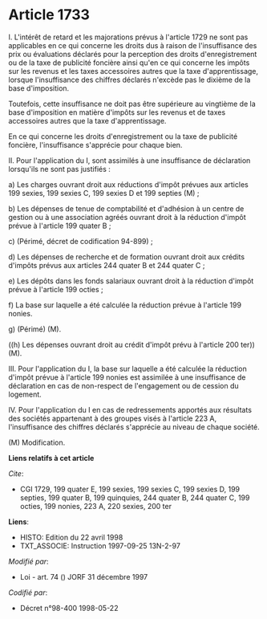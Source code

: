 # Article 1733

I. L'intérêt de retard et les majorations prévus à l'article 1729 ne sont pas applicables en ce qui concerne les droits dus à
raison de l'insuffisance des prix ou évaluations déclarés pour la perception des droits d'enregistrement ou de la taxe de
publicité foncière ainsi qu'en ce qui concerne les impôts sur les revenus et les taxes accessoires autres que la taxe
d'apprentissage, lorsque l'insuffisance des chiffres déclarés n'excède pas le dixième de la base d'imposition.

Toutefois, cette insuffisance ne doit pas être supérieure au vingtième de la base d'imposition en matière d'impôts sur les
revenus et de taxes accessoires autres que la taxe d'apprentissage.

En ce qui concerne les droits d'enregistrement ou la taxe de publicité foncière, l'insuffisance s'apprécie pour chaque bien.

II. Pour l'application du I, sont assimilés à une insuffisance de déclaration lorsqu'ils ne sont pas justifiés :

a) Les charges ouvrant droit aux réductions d'impôt prévues aux articles 199 sexies, 199 sexies C, 199 sexies D et 199
septies (M) ; 

b) Les dépenses de tenue de comptabilité et d'adhésion à un centre de gestion ou à une association agréés ouvrant droit à la
réduction d'impôt prévue à l'article 199 quater B ;

c) (Périmé, décret de codification 94-899) ;

d) Les dépenses de recherche et de formation ouvrant droit aux crédits d'impôts prévus aux articles 244 quater B et 244
quater C ;

e) Les dépôts dans les fonds salariaux ouvrant droit à la réduction d'impôt prévue à l'article 199 octies ;

f) La base sur laquelle a été calculée la réduction prévue à l'article 199 nonies.

g) (Périmé) (M).

((h) Les dépenses ouvrant droit au crédit d'impôt prévu à l'article 200 ter)) (M).

III. Pour l'application du I, la base sur laquelle a été calculée la réduction d'impôt prévue à l'article 199 nonies est
assimilée à une insuffisance de déclaration en cas de non-respect de l'engagement ou de cession du logement.

IV. Pour l'application du I en cas de redressements apportés aux résultats des sociétés appartenant à des groupes visés à
l'article 223 A, l'insuffisance des chiffres déclarés s'apprécie au niveau de chaque société.

(M) Modification.

**Liens relatifs à cet article**

_Cite_:

  - CGI 1729, 199 quater E, 199 sexies, 199 sexies C, 199 sexies D, 199 septies, 199 quater B, 199 quinquies, 244 quater B, 244 quater C, 199 octies, 199 nonies, 223 A, 220 sexies, 200 ter

**Liens**:

  - HISTO: Edition du 22 avril 1998
  - TXT_ASSOCIE: Instruction 1997-09-25 13N-2-97

_Modifié par_:

  - Loi - art. 74 () JORF 31 décembre 1997

_Codifié par_:

  - Décret n°98-400 1998-05-22
